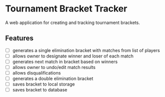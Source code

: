 # Tournament Bracket Tracker

A web application for creating and tracking tournament brackets.

## Features
- [ ] generates a single elimination bracket with matches from list of players
- [ ] allows owner to designate winner and loser of each match
- [ ] generates next match in bracket based on winners
- [ ] allows owner to undo/edit match results
- [ ] allows disqualifications
- [ ] generates a double elimination bracket
- [ ] saves bracket to local storage
- [ ] saves bracket to database